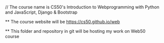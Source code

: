 // The course name is CS50's Introduction to Webprogramming with Python and JavaScript, Django & Bootstrap

** The course website will be https://cs50.github.io/web

** This folder and repository in git will be hosting my work on Web50 course
